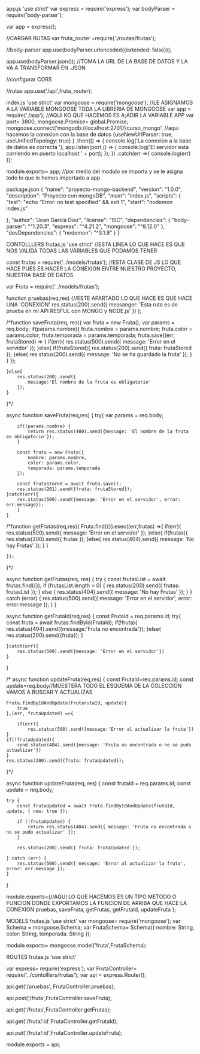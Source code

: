 app.js
    'use strict'
var express = require('express');
var bodyParser = require('body-parser');

var app = express();

//CARGAR RUTAS
var fruta_router =require('./routes/frutas');

//body-parser 
app.use(bodyParser.urlencoded({extended: false}));

app.use(bodyParser.json()); //TOMA LA URL DE LA BASE DE DATOS Y LA VA A TRANSFORMAR EN .JSON

//configurar CORS

//rutas
app.use('/api',fruta_router);

index.js
    'use strict'
var mongoose = require('mongoose'); //LE ASIGNAMOS A LA VARIABLE MONGOOSE TODA LA LIBRERIA DE MONGOOSE
var app = require('./app'); //AQUI KO QUE HACEMOS ES A;ADIR LA VARIABLE APP
var port= 3800; 
mongoose.Promise= global.Promise;
mongoose.connect('mongodb://localhost:27017/curso_mongo', //aqui hacemos la conexion con la base de datos
    {useNewUrlParser: true, useUnifiedTopology: true} )
    .then(() => {
        console.log('La conexion a la base de datos es correcta ');
        app.listen(port,() => {
            console.log('El servidor esta corriendo en puerto localhost ' +  port);
        });
    })
        .catch(err =>{
            console.log(err)
        });



module.exports= app; //por medio del modulo se importa y se le asigna todo lo que le hemos importado a app



package.json 
    {
  "name": "proyecto-mongo-backend",
  "version": "1.0.0",
  "description": "Proyecto con mongoDB",
  "main": "index.js",
  "scripts": {
    "test": "echo \"Error: no test specified\" && exit 1",
    "start": "nodemon index.js"   
    
  },
  "author": "Joan Garcia Diaz",
  "license": "ISC",
  "dependencies": {
    "body-parser": "^1.20.3",
    "express": "^4.21.2",
    "mongoose": "^8.12.0"
  },
  "devDependencies": {
    "nodemon": "^3.1.9"
  }
}


CONTOLLLERS
  frutas.js
    'use strict' //ESTA LINEA LO QUE HACE ES QUE NOS VALIDA TODAS LAS VARIABLES QUE PODAMOS TENER

const frutas = require('../models/frutas');
//ESTA CLASE DE JS LO QUE HACE PUES ES HACER LA CONEXION ENTRE NUESTRO PROYECTO, NUESTRA BASE DE DATOS  

var Fruta = require('../models/frutas');

function pruebas(req,res) {//ESTE APARTADO LO QUE HACE ES QUE HACE UNA 'CONEXION'
    res.status(200).send({
        messanger: 'Esta ruta es de prueba en mi API RESFUL con MONGO y NODE.js'
    })
};

/*function saveFruta(req, res){
    var fruta = new Fruta();
    var params = req.body;
    if(params.nombre){
        fruta.nombre = params.nombre;
        fruta.color = params.color;
        fruta.temporada = params.temporada;
        fruta.save((err, frutaStored) => {
            if(err){
                res.status(500).send({
                    message: 'Error en el servidor'
                });
            }else{
                if(frutaStored){
                    res.status(200).send({
                        fruta: frutaStored
                    });
                }else{
                    res.status(200).send({
                        message: 'No se ha guardado la fruta'
                    });
                }
            }
        });
 
    }else{
        res.status(200).send({
            message:'El nombre de la fruta es obligatorio'
        });
    }
}*/




async function saveFruta(req,res) {
    try{
        var params = req.body;

        if(!params.nombre) {
            return res.status(400).send({message: 'El nombre de la fruta es obligatorio'});
        }

        const fruta = new Fruta({
            nombre: params.nombre,
            color: params.color,
            temporada: params.temporada
        });

        const frutaStored = await fruta.save();
        res.status(201).send({fruta: frutaStored});
    }catch(err){
        res.status(500).send({message: 'Error en el servidor', error: err.message});
        }
    }
    

/*function getFrutas(req,res){
    Fruta.find({}).exec((err,frutas) =>{
        if(err){
            res.status(500).send({
                message: 'Error en el servidor'
            });
        }else{
            if(frutas){
                res.status(200).send({
                    frutas
                });
            }else{
                res.status(404).send({
                    message: 'No hay Frutas'
                });
            }
        }

    });
    
}*/


async function getFrutas(req, res) {
    try {
        const frutasList = await frutas.find({});
        if (frutasList.length > 0) {
            res.status(200).send({ frutas: frutasList });
        } else {
            res.status(404).send({ message: 'No hay Frutas' });
        }
    } catch (error) {
        res.status(500).send({ message: 'Error en el servidor', error: error.message });
    }
}

async function getFrutaId(req,res) {
    const FrutaId = req.params.id;
    try{
        const fruta = await frutas.findById(FrutaId);
        if(!fruta){
            res.status(404).send({message:'Fruta no encontrada'});
        }else{
          res.status(200).send({fruta});
        }
        
    }catch(err){
        res.status(500).send({message: 'Error en el servidor'})
    }
}

/* async function updateFruta(req,res) {
    const FrutaId=req.params.id;
    const update=req.body//MUESTERA TODO EL ESQUEMA DE LA COLECCION VAMOS A BUSCAR Y ACTUALIZAS

    Fruta.findByIdAndUpdate(FrutarutaId, update){
        true
    },(err, frutaUpdated) =>{

        if(err){
            res.status(500).send({message:'Error al actualizar la fruta'})
    }
    if(!frutaUpdated){
        send.status(404).send({message: 'Fruta no encontrada o no se pudo actualizar'})
    }
    res.status(200).send({fruta: frutaUpdated});
    
}*/

async function updateFruta(req, res) {
    const frutaId = req.params.id; 
    const update = req.body; 

    try {
        const frutaUpdated = await Fruta.findByIdAndUpdate(frutaId, update, { new: true });

        if (!frutaUpdated) {
            return res.status(404).send({ message: 'Fruta no encontrada o no se pudo actualizar' });
        }

        res.status(200).send({ fruta: frutaUpdated });

    } catch (err) {
        res.status(500).send({ message: 'Error al actualizar la fruta', error: err.message });
    }
}


module.exports={//AQUI LO QUE HACEMOS ES UN TIPO METODO O FUNCION DONDE EXPORTAMOS LA FUNCION DE ARRIBA QUE HACE LA CONEXION
    pruebas,
    saveFruta,
    getFrutas,
    getFrutaId,
    updateFruta
};



MODELS
  frutas.js
      'use strict'
var mongoose= require('mongoose');
var Schema = mongoose.Schema;
var FrutaSchema= Schema({
    nombre: String,
    color: String,
    temporada: String
});

module.exports= mongoose.model('fruta',FrutaSchema);



ROUTES
  frutas.js
      'use strict'

var express= require('express');
var FrutaController= require('../contolllers/frutas');
var api = express.Router();

api.get('/pruebas', FrutaController.pruebas);

api.post('/fruta',FrutaController.saveFruta);

api.get('/frutas',FrutaController.getFrutas);

api.get('/fruta/:id',FrutaController.getFrutaId);

api.put('/fruta/:id',FrutaController.updateFruta);


module.exports = api;

